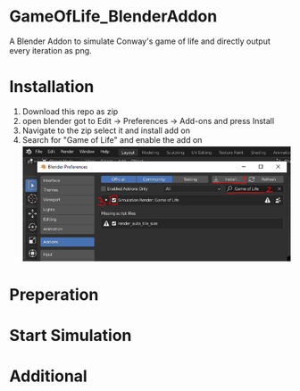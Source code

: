 # GameOfLife_BlenderAddon
A Blender Addon to simulate Conway's game of life and directly output every iteration as png.

# Installation
1. Download this repo as zip
2. open blender got to Edit -> Preferences -> Add-ons and press Install
3. Navigate to the zip select it and install add on
4. Search for "Game of Life" and enable the add on
![This is an image](/doc/install.png)

# Preperation

# Start Simulation

# Additional

